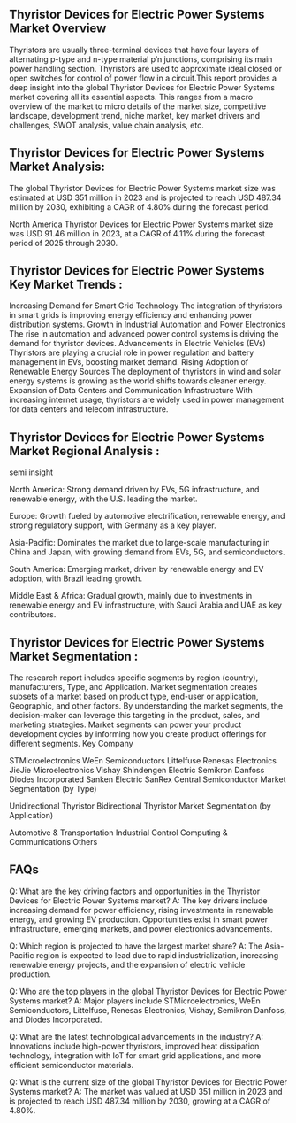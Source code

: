 ## Thyristor Devices for Electric Power Systems Market Overview
Thyristors are usually three-terminal devices that have four layers of alternating p-type and n-type material p’n junctions, comprising its main power handling section. Thyristors are used to approximate ideal closed or open switches for control of power flow in a circuit.This report provides a deep insight into the global Thyristor Devices for Electric Power Systems market covering all its essential aspects. This ranges from a macro overview of the market to micro details of the market size, competitive landscape, development trend, niche market, key market drivers and challenges, SWOT analysis, value chain analysis, etc.

## Thyristor Devices for Electric Power Systems Market Analysis:

The global Thyristor Devices for Electric Power Systems market size was estimated at USD 351 million in 2023 and is projected to reach USD 487.34 million by 2030, exhibiting a CAGR of 4.80% during the forecast period.

North America Thyristor Devices for Electric Power Systems market size was USD 91.46 million in 2023, at a CAGR of 4.11% during the forecast period of 2025 through 2030.


## Thyristor Devices for Electric Power Systems Key Market Trends  :
Increasing Demand for Smart Grid Technology
The integration of thyristors in smart grids is improving energy efficiency and enhancing power distribution systems.
Growth in Industrial Automation and Power Electronics
The rise in automation and advanced power control systems is driving the demand for thyristor devices.
Advancements in Electric Vehicles (EVs)
Thyristors are playing a crucial role in power regulation and battery management in EVs, boosting market demand.
Rising Adoption of Renewable Energy Sources
The deployment of thyristors in wind and solar energy systems is growing as the world shifts towards cleaner energy.
Expansion of Data Centers and Communication Infrastructure
With increasing internet usage, thyristors are widely used in power management for data centers and telecom infrastructure.
## Thyristor Devices for Electric Power Systems Market Regional Analysis :
semi insight

North America:
Strong demand driven by EVs, 5G infrastructure, and renewable energy, with the U.S. leading the market.

Europe:
Growth fueled by automotive electrification, renewable energy, and strong regulatory support, with Germany as a key player.

Asia-Pacific:
Dominates the market due to large-scale manufacturing in China and Japan, with growing demand from EVs, 5G, and semiconductors.

South America:
Emerging market, driven by renewable energy and EV adoption, with Brazil leading growth.

Middle East & Africa:
Gradual growth, mainly due to investments in renewable energy and EV infrastructure, with Saudi Arabia and UAE as key contributors.

## Thyristor Devices for Electric Power Systems Market Segmentation :
The research report includes specific segments by region (country), manufacturers, Type, and Application. Market segmentation creates subsets of a market based on product type, end-user or application, Geographic, and other factors. By understanding the market segments, the decision-maker can leverage this targeting in the product, sales, and marketing strategies. Market segments can power your product development cycles by informing how you create product offerings for different segments.
Key Company

STMicroelectronics
WeEn Semiconductors
Littelfuse
Renesas Electronics
JieJie Microelectronics
Vishay
Shindengen Electric
Semikron Danfoss
Diodes Incorporated
Sanken Electric
SanRex
Central Semiconductor
Market Segmentation (by Type)

Unidirectional Thyristor
Bidirectional Thyristor
Market Segmentation (by Application)

Automotive & Transportation
Industrial Control
Computing & Communications
Others


## FAQs
Q: What are the key driving factors and opportunities in the Thyristor Devices for Electric Power Systems market?
A: The key drivers include increasing demand for power efficiency, rising investments in renewable energy, and growing EV production. Opportunities exist in smart power infrastructure, emerging markets, and power electronics advancements.

Q: Which region is projected to have the largest market share?
A: The Asia-Pacific region is expected to lead due to rapid industrialization, increasing renewable energy projects, and the expansion of electric vehicle production.

Q: Who are the top players in the global Thyristor Devices for Electric Power Systems market?
A: Major players include STMicroelectronics, WeEn Semiconductors, Littelfuse, Renesas Electronics, Vishay, Semikron Danfoss, and Diodes Incorporated.

Q: What are the latest technological advancements in the industry?
A: Innovations include high-power thyristors, improved heat dissipation technology, integration with IoT for smart grid applications, and more efficient semiconductor materials.

Q: What is the current size of the global Thyristor Devices for Electric Power Systems market?
A: The market was valued at USD 351 million in 2023 and is projected to reach USD 487.34 million by 2030, growing at a CAGR of 4.80%.

